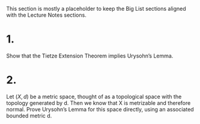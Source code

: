 This section is mostly a placeholder to keep the Big List sections aligned with the Lecture Notes
sections.

# 1.

 Show that the Tietze Extension Theorem implies Urysohn’s Lemma.

# 2.

 Let $(X, d)$ be a metric space, thought of as a topological space with the topology generated by d. Then we know that X is metrizable and therefore normal. Prove Urysohn’s Lemma for this space directly, using an associated bounded metric d.